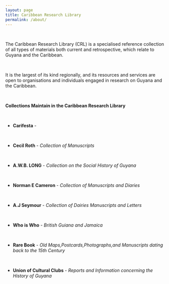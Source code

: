 ```yaml
---
layout: page
title: Caribbean Research Library
permalink: /about/
---
```

<br>

The Caribbean Research Library (CRL) is a specialised reference collection of all types of materials both current and retrospective, which relate to Guyana and the Caribbean.  

<br> 

It is the largest of its kind regionally, and its resources and services are open to organisations and individuals engaged in research on Guyana and the Caribbean.


<br>

 **Collections Maintain in the Caribbean Research Library**


<br>

* **Carifesta** - 
  
<br>

* **Cecil Roth** - *Collection of Manuscripts*  

<br>

* **A.W.B. LONG** - *Collection on the Social History of Guyana*

<br>

* **Norman E Cameron** - *Collection of Manuscripts and Diaries*

<br>

* **A.J Seymour** - *Collection of Dairies Manuscripts and Letters*

<br>

* **Who is Who** - *British Guiana and Jamaica*
  
<br>

* **Rare Book** - *Old Maps,Postcards,Photographs,and Manuscripts dating back to the 15th Century*

<br>

* **Union of Cultural Clubs** - *Reports and Information concerning the History of Guyana*






